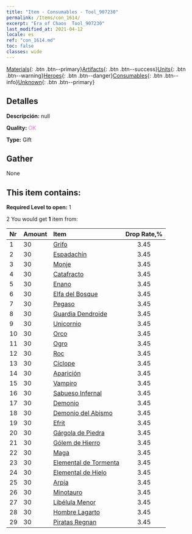 ```yaml
---
title: "Item - Consumables - Tool_907230"
permalink: /Items/con_1614/
excerpt: "Era of Chaos  Tool_907230"
last_modified_at: 2021-04-12
locale: es
ref: "con_1614.md"
toc: false
classes: wide
---
```

 [Materials](/es/Items/){: .btn .btn--primary}[Artifacts](/es/Items/Artifacts/){: .btn .btn--success}[Units](/es/Items/Units/){: .btn .btn--warning}[Heroes](/es/Items/Heroes/){: .btn .btn--danger}[Consumables](/es/Items/Consumables/){: .btn .btn--info}[Unknown](/es/Items/Unknown/){: .btn .btn--primary}

## Detalles
 **Descripción:** null

 **Quality:** <span style="color: #DA70D6">OK</span>

 **Type:** Gift

## Gather

  None

## This item contains:

 **Required Level to open:** 1

 2 You would get **1** item  from:

  | Nr | Amount |     Item    | Drop Rate,% |
  |:---|:-------|:------------|:---------:|
  | 1 | 30 | [Grifo](/es/Items/unt_192/) | 3.45 | 
  | 2 | 30 | [Espadachín](/es/Items/unt_193/) | 3.45 | 
  | 3 | 30 | [Monje](/es/Items/unt_194/) | 3.45 | 
  | 4 | 30 | [Catafracto](/es/Items/unt_195/) | 3.45 | 
  | 5 | 30 | [Enano](/es/Items/unt_200/) | 3.45 | 
  | 6 | 30 | [Elfa del Bosque](/es/Items/unt_201/) | 3.45 | 
  | 7 | 30 | [Pegaso](/es/Items/unt_202/) | 3.45 | 
  | 8 | 30 | [Guardia Dendroide](/es/Items/unt_203/) | 3.45 | 
  | 9 | 30 | [Unicornio](/es/Items/unt_204/) | 3.45 | 
  | 10 | 30 | [Orco](/es/Items/unt_219/) | 3.45 | 
  | 11 | 30 | [Ogro](/es/Items/unt_220/) | 3.45 | 
  | 12 | 30 | [Roc](/es/Items/unt_221/) | 3.45 | 
  | 13 | 30 | [Cíclope](/es/Items/unt_222/) | 3.45 | 
  | 14 | 30 | [Aparición](/es/Items/unt_210/) | 3.45 | 
  | 15 | 30 | [Vampiro](/es/Items/unt_211/) | 3.45 | 
  | 16 | 30 | [Sabueso Infernal](/es/Items/unt_228/) | 3.45 | 
  | 17 | 30 | [Demonio](/es/Items/unt_229/) | 3.45 | 
  | 18 | 30 | [Demonio del Abismo](/es/Items/unt_230/) | 3.45 | 
  | 19 | 30 | [Efrit](/es/Items/unt_231/) | 3.45 | 
  | 20 | 30 | [Gárgola de Piedra](/es/Items/unt_236/) | 3.45 | 
  | 21 | 30 | [Gólem de Hierro](/es/Items/unt_237/) | 3.45 | 
  | 22 | 30 | [Maga](/es/Items/unt_238/) | 3.45 | 
  | 23 | 30 | [Elemental de Tormenta](/es/Items/unt_263/) | 3.45 | 
  | 24 | 30 | [Elemental de Hielo](/es/Items/unt_264/) | 3.45 | 
  | 25 | 30 | [Arpía](/es/Items/unt_245/) | 3.45 | 
  | 26 | 30 | [Minotauro](/es/Items/unt_248/) | 3.45 | 
  | 27 | 30 | [Libélula Menor](/es/Items/unt_255/) | 3.45 | 
  | 28 | 30 | [Hombre Lagarto](/es/Items/unt_254/) | 3.45 | 
  | 29 | 30 | [Piratas Regnan](/es/Items/unt_273/) | 3.45 | 
